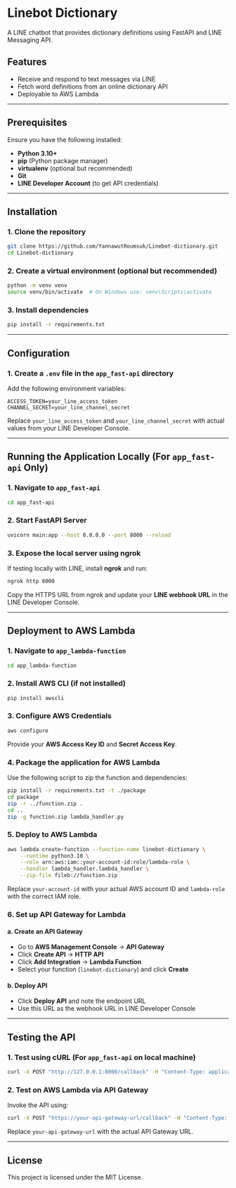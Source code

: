 # Linebot Dictionary

A LINE chatbot that provides dictionary definitions using FastAPI and LINE Messaging API.

## Features
- Receive and respond to text messages via LINE
- Fetch word definitions from an online dictionary API
- Deployable to AWS Lambda

---

## Prerequisites

Ensure you have the following installed:
- **Python 3.10+**
- **pip** (Python package manager)
- **virtualenv** (optional but recommended)
- **Git**
- **LINE Developer Account** (to get API credentials)

---

## Installation

### 1. Clone the repository
```sh
git clone https://github.com/YannawutRoumsuk/Linebot-dictionary.git
cd Linebot-dictionary
```

### 2. Create a virtual environment (optional but recommended)
```sh
python -m venv venv
source venv/bin/activate  # On Windows use: venv\Scripts\activate
```

### 3. Install dependencies
```sh
pip install -r requirements.txt
```

---

## Configuration

### 1. Create a `.env` file in the `app_fast-api` directory
Add the following environment variables:
```env
ACCESS_TOKEN=your_line_access_token
CHANNEL_SECRET=your_line_channel_secret
```
Replace `your_line_access_token` and `your_line_channel_secret` with actual values from your LINE Developer Console.

---

## Running the Application Locally (For `app_fast-api` Only)

### 1. Navigate to `app_fast-api`
```sh
cd app_fast-api
```

### 2. Start FastAPI Server
```sh
uvicorn main:app --host 0.0.0.0 --port 8000 --reload
```

### 3. Expose the local server using ngrok
If testing locally with LINE, install **ngrok** and run:
```sh
ngrok http 8000
```
Copy the HTTPS URL from ngrok and update your **LINE webhook URL** in the LINE Developer Console.

---

## Deployment to AWS Lambda

### 1. Navigate to `app_lambda-function`
```sh
cd app_lambda-function
```

### 2. Install AWS CLI (if not installed)
```sh
pip install awscli
```

### 3. Configure AWS Credentials
```sh
aws configure
```
Provide your **AWS Access Key ID** and **Secret Access Key**.

### 4. Package the application for AWS Lambda
Use the following script to zip the function and dependencies:
```sh
pip install -r requirements.txt -t ./package
cd package
zip -r ../function.zip .
cd ..
zip -g function.zip lambda_handler.py
```

### 5. Deploy to AWS Lambda
```sh
aws lambda create-function --function-name linebot-dictionary \
    --runtime python3.10 \
    --role arn:aws:iam::your-account-id:role/lambda-role \
    --handler lambda_handler.lambda_handler \
    --zip-file fileb://function.zip
```
Replace `your-account-id` with your actual AWS account ID and `lambda-role` with the correct IAM role.

### 6. Set up API Gateway for Lambda

#### a. Create an API Gateway
- Go to **AWS Management Console** → **API Gateway**
- Click **Create API** → **HTTP API**
- Click **Add Integration** → **Lambda Function**
- Select your function (`linebot-dictionary`) and click **Create**

#### b. Deploy API
- Click **Deploy API** and note the endpoint URL
- Use this URL as the webhook URL in LINE Developer Console

---

## Testing the API

### 1. Test using cURL (For `app_fast-api` on local machine)
```sh
curl -X POST "http://127.0.0.1:8000/callback" -H "Content-Type: application/json" -d '{"events": [{"message": {"text": "hello"}}]}'
```

### 2. Test on AWS Lambda via API Gateway
Invoke the API using:
```sh
curl -X POST "https://your-api-gateway-url/callback" -H "Content-Type: application/json" -d '{"events": [{"message": {"text": "hello"}}]}'
```
Replace `your-api-gateway-url` with the actual API Gateway URL.

---

## License
This project is licensed under the MIT License.

